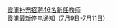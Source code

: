   
[霞浦补充招聘46名新任教师](http://www.dianyue.me/archives/233/559vznjpw952ivt5/)  
[霞浦最新停电通知（7月9日-7月11日）](http://www.dianyue.me/archives/233/vlm0ojr8iuthk5bk/)